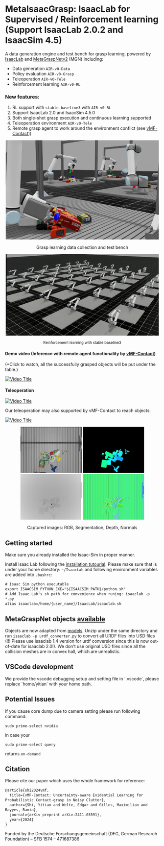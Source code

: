 # MetaIsaacGrasp: IsaacLab for Supervised / Reinforcement learning (Support IsaacLab 2.0.2 and IsaacSim 4.5)

A data generation engine and test bench for grasp learning, powered by [IsaacLab](https://github.com/isaac-sim/IsaacLab) and [MetaGraspNetv2](https://github.com/maximiliangilles/MetaGraspNet) (MGN) including: 

- Data generation `AIR-v0-Data`
- Policy evaluation `AIR-v0-Grasp`
- Teleoperation `AIR-v0-Tele`
- Reinforcement learning `AIR-v0-RL`

### New features:

1. RL support with `stable baseline3` with `AIR-v0-RL`
2. Support IsaacLab 2.0 and IsaacSim 4.5.0
3. Both single-shot grasp execution and continuous learning supported
4. Teleoperation environment `AIR-v0-Tele`
5. Remote grasp agent to work around the environment conflict (see [vMF-Contact](https://github.com/YitianShi/vMF-Contact)))

<div align="center">
<img src="pic/pic.png" width=500"/ >
<p>Grasp learning data collection and test bench</p>
</div>

<div align="center">
  <img src="pic/rl.gif" style="width: 500px;" />
  <p style="font-size: 12px;">Reinforcement learning with stable baseline3</p>
</div>

#### Demo video (Inference with remote agent functionality by [vMF-Contact](https://github.com/YitianShi/vMF-Contact))

(*Click to watch, all the successfully grasped objects will be put under the table.)

[![Video Title](https://img.youtube.com/vi/FSXTWSLbo68/0.jpg)](https://www.youtube.com/watch?v=FSXTWSLbo68)

#### Teleoperation

[![Video Title](https://img.youtube.com/vi/XxlxfCCyMCE/0.jpg)](https://www.youtube.com/watch?v=XxlxfCCyMCE)

Our teleoperation may also supported by vMF-Contact to reach objects:

[![Video Title](https://img.youtube.com/vi/SV-5fFmEhaA/0.jpg)](https://www.youtube.com/watch?v=SV-5fFmEhaA)

<div align="center">
<p float="left">
  <img src="pic/rgb.png" width="200" />
  <img src="pic/segmentation.png" width="200" /> 
  <img src="pic/depth.png" width="200" />
  <img src="pic/normals.png" width="200" />
</p>
<p>Captured images: RGB, Segmentation, Depth, Normals</p>
</div>

## Getting started


Make sure you already installed the Isaac-Sim in proper manner.

Install Isaac Lab following the [installation tutourial](https://isaac-sim.github.io/IsaacLab/main/source/setup/installation/pip_installation.html#installing-isaac-sim). Please make sure that is under your home directory: `~/IsaacLab` and following environment variables are added into `.bashrc`:

```
# Isaac Sim python executable
export ISAACSIM_PYTHON_EXE="${ISAACSIM_PATH}/python.sh"
# Add Isaac Lab's sh path for convenience when runing: isaaclab -p *.py
alias isaaclab=/home/{user_name}/IsaacLab/isaaclab.sh
```

## MetaGraspNet objects [available](https://github.com/maximiliangilles/MetaGraspNet/tree/master?tab=readme-ov-file)

Objects are now adapted from [models](https://nx25922.your-storageshare.de/s/9KrFffzwoTmtapR). Unzip under the same directory and run `isaaclab -p urdf_converter.py` to convert all URDF files into USD files (!!! Please use isaaclab 1.4 version for urdf conversion since this is now out-of-date for isaaclab 2.0!). We don't use original USD files since all the collision meshes are in convex hall, which are unrealistic.

## VSCode development

We provide the vscode debugging setup and setting file in ´.vscode´, please replace ´home/yitian´ with your home path.

## Potential Issues

If you cause core dump due to camera setting please run following command:

```
sudo prime-select nvidia
```

in case your 

```
sudo prime-select query
```

returns `on-demand`

## Citation

Please cite our paper which uses the whole framework for reference:

```
@article{shi2024vmf,
  title={vMF-Contact: Uncertainty-aware Evidential Learning for Probabilistic Contact-grasp in Noisy Clutter},
  author={Shi, Yitian and Welte, Edgar and Gilles, Maximilian and Rayyes, Rania},
  journal={arXiv preprint arXiv:2411.03591},
  year={2024}
}
```
Funded by the Deutsche Forschungsgemeinschaft (DFG, German Research Foundation) – SFB 1574 – 471687386
